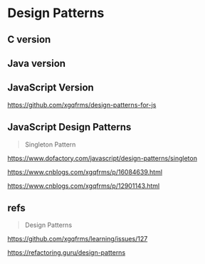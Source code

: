 # Design Patterns


## C version

## Java version

## JavaScript Version

https://github.com/xgqfrms/design-patterns-for-js

## JavaScript Design Patterns 

> Singleton Pattern

https://www.dofactory.com/javascript/design-patterns/singleton

https://www.cnblogs.com/xgqfrms/p/16084639.html

https://www.cnblogs.com/xgqfrms/p/12901143.html



## refs

> Design Patterns 

https://github.com/xgqfrms/learning/issues/127

https://refactoring.guru/design-patterns
